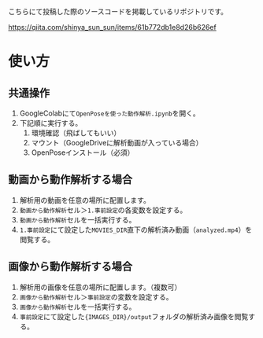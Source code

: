こちらにて投稿した際のソースコードを掲載しているリポジトリです。

https://qiita.com/shinya_sun_sun/items/61b772db1e8d26b626ef

# 使い方

## 共通操作

  1. GoogleColabにて`OpenPoseを使った動作解析.ipynb`を開く。
  2. 下記順に実行する。
     1. 環境確認（飛ばしてもいい）
     2. マウント（GoogleDriveに解析動画が入っている場合）
     3. OpenPoseインストール（必須）

## 動画から動作解析する場合

  1. 解析用の動画を任意の場所に配置します。
  2. `動画から動作解析`セル＞`1.事前設定`の各変数を設定する。
  3. `動画から動作解析`セルを一括実行する。
  4. `1.事前設定`にて設定した`MOVIES_DIR`直下の解析済み動画（`analyzed.mp4`）を閲覧する。

## 画像から動作解析する場合

  1. 解析用の画像を任意の場所に配置します。（複数可）
  2. `画像から動作解析`セル＞`事前設定`の変数を設定する。
  3. `画像から動作解析`セルを一括実行する。
  4. `事前設定`にて設定した`{IMAGES_DIR}/output`フォルダの解析済み画像を閲覧する。
